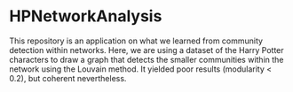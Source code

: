 # HPNetworkAnalysis

This repository is an application on what we learned from community detection within networks.
Here, we are using a dataset of the Harry Potter characters to draw a graph that detects the smaller communities within the network using the Louvain method.
It yielded poor results (modularity < 0.2), but coherent nevertheless.

